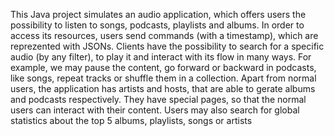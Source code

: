 This Java project simulates an audio application, which offers users the possibility to listen to songs, podcasts, playlists and albums.
In order to access its resources, users send commands (with a timestamp), which are reprezented with JSONs.
Clients have the possibility to search for a specific audio (by any filter), to play it and interact with its flow in many ways. For example, we may pause the content, go forward or backward in podcasts, like songs, repeat tracks or shuffle them in a collection.
Apart from normal users, the application has artists and hosts, that are able to gerate albums and podcasts respectively. They have special pages, so that the normal users can interact with their content.
Users may also search for global statistics about the top 5 albums, playlists, songs or artists
